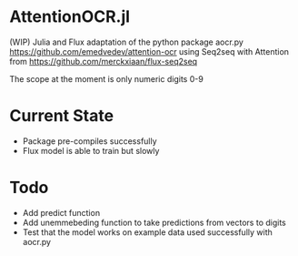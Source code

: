 # AttentionOCR.jl
(WIP) Julia and Flux adaptation of the python package aocr.py https://github.com/emedvedev/attention-ocr using Seq2seq with Attention from https://github.com/merckxiaan/flux-seq2seq

The scope at the moment is only numeric digits 0-9

# Current State
* Package pre-compiles successfully
* Flux model is able to train but slowly

# Todo
* Add predict function
* Add unemmebeding function to take predictions from vectors to digits
* Test that the model works on example data used successfully with aocr.py
